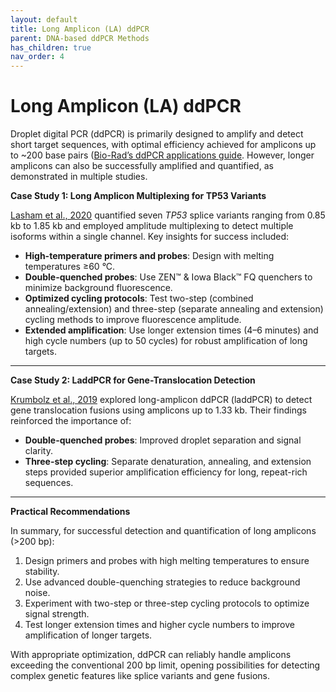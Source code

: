 ```yaml
---
layout: default
title: Long Amplicon (LA) ddPCR
parent: DNA-based ddPCR Methods
has_children: true
nav_order: 4
---
```


# Long Amplicon (LA) ddPCR

Droplet digital PCR (ddPCR) is primarily designed to amplify and detect short target sequences, with optimal efficiency achieved for amplicons up to ~200 base pairs ([Bio-Rad’s ddPCR applications guide](<https://www.bio-rad.com/webroot/web/pdf/lsr/literature/Bulletin_6407.pdf>). However, longer amplicons can also be successfully amplified and quantified, as demonstrated in multiple studies.

**Case Study 1: Long Amplicon Multiplexing for TP53 Variants**

[Lasham et al., 2020](<https://www.mdpi.com/2072-6694/12/3/769>) quantified seven *TP53* splice variants ranging from 0.85 kb to 1.85 kb and employed amplitude multiplexing to detect multiple isoforms within a single channel. Key insights for success included:

- **High-temperature primers and probes**: Design with melting temperatures ≥60 °C.
- **Double-quenched probes**: Use ZEN™ & Iowa Black™ FQ quenchers to minimize background fluorescence.
- **Optimized cycling protocols**: Test two-step (combined annealing/extension) and three-step (separate annealing and extension) cycling methods to improve fluorescence amplitude.
- **Extended amplification**: Use longer extension times (4–6 minutes) and high cycle numbers (up to 50 cycles) for robust amplification of long targets.

---

**Case Study 2: LaddPCR for Gene-Translocation Detection**

[Krumbolz et al., 2019](<https://onlinelibrary.wiley.com/doi/10.1111/jcmm.14321>) explored long-amplicon ddPCR (laddPCR) to detect gene translocation fusions using amplicons up to 1.33 kb. Their findings reinforced the importance of:

- **Double-quenched probes**: Improved droplet separation and signal clarity.
- **Three-step cycling**: Separate denaturation, annealing, and extension steps provided superior amplification efficiency for long, repeat-rich sequences.

---

**Practical Recommendations**

In summary, for successful detection and quantification of long amplicons (>200 bp):

1. Design primers and probes with high melting temperatures to ensure stability.
2. Use advanced double-quenching strategies to reduce background noise.
3. Experiment with two-step or three-step cycling protocols to optimize signal strength.
4. Test longer extension times and higher cycle numbers to improve amplification of longer targets.

With appropriate optimization, ddPCR can reliably handle amplicons exceeding the conventional 200 bp limit, opening possibilities for detecting complex genetic features like splice variants and gene fusions.
